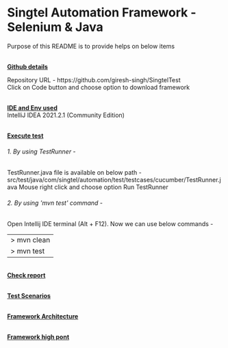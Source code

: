# Singtel Automation Framework - Selenium & Java 
<p>Purpose of this README is to provide helps on below items</p>
<br/><b><u>Github details</u></b><br><p>
    Repository URL - https://github.com/giresh-singh/SingtelTest <br>Click on Code button and choose option to download framework</p>
<br/><b><u>IDE and Env used</u></b><br> IntelliJ IDEA 2021.2.1 (Community Edition)<p>
<br/><b><u>Execute test</u></b><p><h6>1. By using TestRunner - </h6> TestRunner.java file is available on below path - src/test/java/com/singtel/automation/test/testcases/cucumber/TestRunner.java Mouse right click and choose option Run TestRunner</p>
<p><h6>2. By using 'mvn test' command  - </h6> Open Intellij IDE terminal (Alt + F12). Now we can use below commands -
<table><tr><td> > mvn clean</td><tr><td>> mvn test</td></tr></table></p>
<br/><b><u>Check report</u></b><p></p>
<br/><b><u>Test Scenarios</u></b><p></p>
<br/><b><u>Framework Architecture</u></b><p></p>
<br/><b><u>Framework high pont</u></b><p></p>